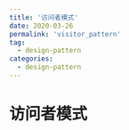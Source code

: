 ```yaml
---
title: '访问者模式'
date: 2020-03-26
permalink: 'visitor_pattern'
tag:
  - design-pattern
categories:
  - design-pattern
---
```


# 访问者模式
